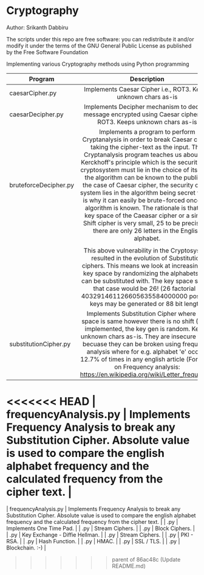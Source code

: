 # Cryptography

Author: Srikanth Dabbiru

The scripts under this repo are free software: you can redistribute it and/or modify it under the terms of the GNU General Public License as published by the Free Software Foundation

Implementing various Cryptography methods using Python programming

| Program        | Description          |
| ------------- |:-------------:|
| caesarCipher.py     | Implements Caesar Cipher i.e., ROT3. Keeps unknown chars as-is    |
| caesarDecipher.py     | Implements Decipher mechanism to decrypt message encrypted using Caesar cipher i.e., ROT3. Keeps unknown chars as-is    |
| bruteforceDecipher.py     | Implements a program to perform Cryptanalysis in order to break Caesar cipher taking the cipher-text as the input. This Cryptanalysis program teaches us about the Kerckhoff's principle which is the security of a cryptosystem must lie in the choice of its keys, the algorithm can be known to the public. In the case of Caesar cipher, the security of the system lies in the algorithm being secret which is why it can easily be brute-forced once the algorithm is known. The rationale is that the key space of the Caeasar cipher or a similar Shift cipher is very small, 25 to be precise as there are only 26 letters in the English alphabet.   |
|                                                                                      |
| |This above vulnerability in the Cryptosystem resulted in the evolution of Substitution ciphers. This means we look at increasing the key space by randomizing the alphabets that can be substituted with. The key space size in that case would be 26! (26 factorial = 403291461126605635584000000 possible keys may be generated or 88 bit length)   |
| substitutionCipher.py     | Implements Substitution Cipher where key space is same however there is no shift (ROT) implemented, the key gen is random. Keeps unknown chars as-is. They are insecure today becuase they can be broken using frequency analysis where for e.g. alphabet 'e' occurs 12.7% of times in any english article (For more on Frequency analysis: https://en.wikipedia.org/wiki/Letter_frequency)   |
<<<<<<< HEAD
| frequencyAnalysis.py     | Implements Frequency Analysis to break any Substitution Cipher. Absolute value is used to compare the english alphabet frequency and the calculated frequency from the cipher text.   |
=======
| frequencyAnalysis.py     | Implements Frequency Analysis to break any Substitution Cipher. Absolute value is used to compare the english alphabet frequency and the calculated frequency from the cipher text.   |
| .py     | Implements One Time Pad.   |
| .py     | Stream Ciphers.   |
| .py     | Block Ciphers.   |
| .py     | Key Exchange - Diffie Hellman.   |
| .py     | Stream Ciphers.   |
| .py     | PKI - RSA.   |
| .py     | Hash Function.   |
| .py     | HMAC.   |
| .py     | SSL / TLS.   |
| .py     | Blockchain. :-)   |
>>>>>>> parent of 86ac48c (Update README.md)
